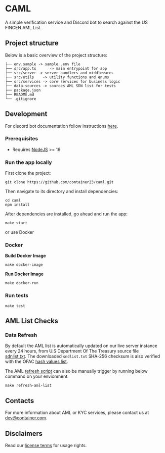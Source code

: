 # CAML 

A simple verification service and Discord bot to search against the US FINCEN AML List. 

## Project structure
Below is a basic overview of the project structure:

```
├── env.sample -> sample .env file
├── src/app.ts      -> main entrypoint for app
├── src/server -> server handlers and middlewares
├── src/utils    -> utility functions and enums
├── src/services -> core services for business logic
├── data-sources -> sources AML SDN list for tests
├── package.json
├── README.md
└── .gitignore
```

## Development 

For discord bot documentation follow instructions [here](./docs/discord-bot.md).

### Prerequisites

- Requires [NodeJS](https://nodejs.org/en/) >= 16

### Run the app locally

First clone the project:
```
git clone https://github.com/container23/caml.git
```

Then navigate to its directory and install dependencies:
```
cd caml
npm install
```

After dependencies are installed, go ahead and run the app:

```
make start
```
or use Docker

### Docker 

**Build Docker Image**

```
make docker-image
```

**Run Docker Image**

```
make docker-run
```

### Run tests

```
make test
```

## AML List Checks

### Data Refresh

By default the AML list is automatically updated on our live server instance every 24 hours, from U.S Department Of The Treasury source file [sdnlist.txt](https://www.treasury.gov/ofac/downloads/sdnlist.txt). The downloaded `sndlist.txt` SHA-256 checksum is also verified with the OFAC [hash values list](https://home.treasury.gov/policy-issues/financial-sanctions/specially-designated-nationals-list-sdn-list/hash-values-for-ofac-sanctions-list-files).

The AML [refresh script](./scripts/refresh-aml-list.sh) can also be manually trigger by running below command on your envionment.

```
make refresh-aml-list
```

## Contacts 

For more information about AML or KYC services, please contact us at [dev@container.com](mailto:dev@container.com).

## Disclaimers

Read our [license terms](./license.txt) for usage rights.

